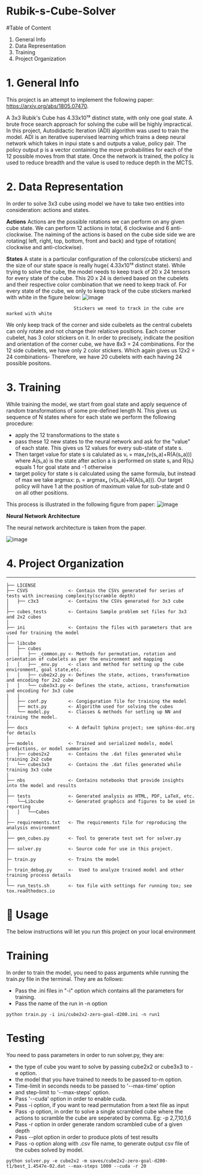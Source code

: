# Rubik-s-Cube-Solver

#Table of Content
1. General Info
2. Data Representation
3. Training
4. Project Organization

# 1. General Info
 This project is an attempt to implement the following paper: https://arxiv.org/abs/1805.07470.
  
 A 3x3 Rubik's Cube has 4.33x10¹⁹ distinct state, with only one goal state. A brute froce search approach for solving the cube will be highly impractical. In this project, Autodidactic Iteration (ADI) algorithm was used to train the model. ADI is an iterative supervised learning which trains a deep neural network which takes in inpui state s and outputs a value, policy pair.  The policy output p is a vector containing the move probabilities for each of the 12 possible moves from that state. Once the network is trained, the policy is used to reduce breadth and the value is used to reduce depth in the MCTS.

# 2. Data Representation
 In order to solve 3x3 cube using model we have to take two entities into consideration: actions and states.
 
 **Actions**
 Actions are the possible rotations we can perform on any given cube state. We can perform 12 actiions in total, 6 clockwise and 6 anti-clockwise. The naiming of the actions is based on the cube side side we are rotating( left, right, top, bottom, front and back) and type of rotation( clockwise and anti-clockwise).
 
 **States**
 A state is a particular configuration of the colors(cube stickers) and the size of our state space is really huge( 4.33x10¹⁹ distinct state). While trying to solve the cube, the model needs to keep track of 20 x 24 tensors for every state of the cube. This 20 x 24 is derived based on the cubelets and their respective color combination that we need to keep track of. For every state of the cube, we only to keep track of the cube stickers marked with white in the figure below: 
 ![image](https://user-images.githubusercontent.com/98556827/153905889-b156ea03-92ab-42fa-a7fd-24eefffbde21.png)
                             
                             Stickers we need to track in the cube are marked with white
 We only keep track of the corner and side cuibelets as the central cubelets can only rotate and not change their relaticve positions. Each corner cubelet, has 3 color stickers on it. In order to precisely, indicate the position and orientation of the corner cube, we have 8x3 = 24 combinations. For the 12 side cubelets, we have only 2 color stickers. Which again gives us 12x2 = 24 combinations- Therefore, we have 20 cubelets with each having 24 possible positons.
 
 # 3. Training
 While training the model, we start from goal state and apply sequence of random transformations of some pre-defined length N. This gives us sequence of N states where for each state we perform the following procedure:
 - apply the 12 transformations to the state s
 - pass these 12 new states to the neural network and ask for the "value" of each state. This gives us 12 values for every sub-state of state s.
 - Then target value for state s is calulated as  vᵢ = maxₐ(v(sᵢ,a)+R(A(sᵢ,a)))  where A(sᵢ,a) is the state after action a is performed on state sᵢ and R(sᵢ) equals 1 for goal state and -1 otherwise
 - target policy for state s is calculated using the same formula, but instead of max we take argmax: pᵢ = argmaxₐ (v(sᵢ,a)+R(A(sᵢ,a))). Our target policy will have 1 at the position of maximum value for sub-state and 0 on all other positions.
 
 This process is illustrated in the following figure from paper:
 ![image](https://user-images.githubusercontent.com/98556827/153919187-4ca17588-05e1-43e3-bf39-f6989a6a7067.png)

 
  **Neural Network Architecture**
  
  The neural network architecture is taken from the paper.
  
  ![image](https://user-images.githubusercontent.com/98556827/153911088-92735e16-aa96-46ea-9085-6c2a4c66a90f.png)
  

  
  



# 4. Project Organization
------------

    ├── LICENSE
    ├── CSVS               <- Contain the CSVs generated for series of tests with increasing complexity(scramble depth)
    │   ├── c3x3           <- Contains the CSVs generated for 3x3 cube
    │
    ├── cubes_tests        <- Contains Sample problem set files for 3x3 and 2x2 cubes
    │
    ├── ini                <- Contains the files with parameters that are used for training the model
    │
    ├── libcube            
    │   ├── cubes         
    │   │   ├── _common.py <- Methods for permutation, rotation and orientation of cubelets as per the environment and mapping
    │   │   ├── _env.py    <- class and method for setting up the cube environment, goal state,etc. 
    │   │   ├── cube2x2.py <- Defines the state, actions, transformation and encoding for 2x2 cube
    │   │   └── cube3x3.py <- Defines the state, actions, transformation and encoding for 3x3 cube
    │   │
    │   ├── conf.py        <- Congiguration file for training the model
    │   ├── mcts.py        <- Algorithm used for solving the cubes
    │   └── model.py       <- Classes & methods for setting up NN and training the model.
    │
    ├── docs               <- A default Sphinx project; see sphinx-doc.org for details
    │
    ├── models             <- Trained and serialized models, model predictions, or model summaries
    │   ├── cubes2x2       <- Contains the .dat files generated while training 2x2 cube
    │   └── cubes3x3       <- Contains the .dat files generated while training 3x3 cube
    │
    ├── nbs                <- Contains notebooks that provide insights into the model and results
    │                      
    ├── tests              <- Generated analysis as HTML, PDF, LaTeX, etc.
    │   └──Libcube         <- Generated graphics and figures to be used in reporting
    │   │   └──Cubes        
    │                      
    ├── requirements.txt   <- The requirements file for reproducing the analysis environment
    │                         
    ├── gen_cubes.py       <- Tool to generate test set for solver.py
    │                       
    ├── solver.py          <- Source code for use in this project.
    │
    ├─ train.py            <- Trains the model
    │                      
    ├─ train_debug.py      <-  Used to analyze trained model and other training process details
    │
    └── run_tests.sh       <- tox file with settings for running tox; see tox.readthedocs.io 

#  📖 Usage
The below instructions will let you run this project on your local environment

# Training
In order to train the model, you need to pass arguments while running the train.py file in the terminal. They are as follows:
- Pass the .ini files in "-i"  option which contains all the parameters for training. 
- Pass the name of the run in -n option 

`python train.py -i ini/cube2x2-zero-goal-d200.ini -n run1`

# Testing 
You need to pass parameters in order to run solver.py, they are:
- the type of cube you want to solve by passing cube2x2 or cube3x3 to -e option. 
-  the model that you have trained to needs to be passed to-m option. 
- Time-limit in seconds needs to be passed to '--max-time' option 
- and step-limit to '--max-steps' option. 
- Pass '--cuda' option in order to enable cuda.
- Pass -i option, if you want to read permutation from a text file as input
- Pass -p option, in order to solve a single scrambled cube where the actions to scramble the cube are seperated by comma. Eg: -p 2,7,10,1,6
- Pass -r option in order generate random scrambled cube of a given depth
- Pass --plot option in order to produce plots of test results
- Pass -o option along with .csv file name, to generate output csv file of the cubes solved by model.   

`python solver.py -e cube2x2 -m saves/cube2x2-zero-goal-d200-t1/best_1.4547e-02.dat --max-steps 1000 --cuda -r 20`
